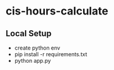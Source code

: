 # cis-hours-calculate
## Local Setup
-  create python env 
-  pip install -r requirements.txt
-  python app.py
